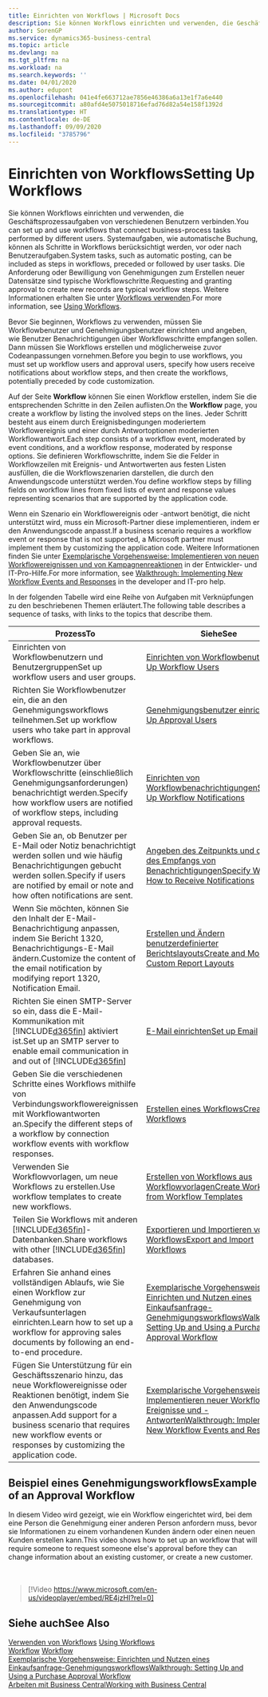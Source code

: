 ```yaml
---
title: Einrichten von Workflows | Microsoft Docs
description: Sie können Workflows einrichten und verwenden, die Geschäftsprozessaufgaben von verschiedenen Benutzern verbinden. Systemaufgaben, wie automatische Buchung, können als Schritte in Workflows berücksichtigt werden, vor oder nach Benutzeraufgaben. Die Anforderung oder Bewilligung von Genehmigungen zum Erstellen neuer Datensätze sind typische Workflowschritte.
author: SorenGP
ms.service: dynamics365-business-central
ms.topic: article
ms.devlang: na
ms.tgt_pltfrm: na
ms.workload: na
ms.search.keywords: ''
ms.date: 04/01/2020
ms.author: edupont
ms.openlocfilehash: 041e4fe663712ae7856e46386a6a13e1f7a6e440
ms.sourcegitcommit: a80afd4e5075018716efad76d82a54e158f1392d
ms.translationtype: HT
ms.contentlocale: de-DE
ms.lasthandoff: 09/09/2020
ms.locfileid: "3785796"
---
```

# <a name="setting-up-workflows"></a><span data-ttu-id="0f882-105">Einrichten von Workflows</span><span class="sxs-lookup"><span data-stu-id="0f882-105">Setting Up Workflows</span></span>
<span data-ttu-id="0f882-106">Sie können Workflows einrichten und verwenden, die Geschäftsprozessaufgaben von verschiedenen Benutzern verbinden.</span><span class="sxs-lookup"><span data-stu-id="0f882-106">You can set up and use workflows that connect business-process tasks performed by different users.</span></span> <span data-ttu-id="0f882-107">Systemaufgaben, wie automatische Buchung, können als Schritte in Workflows berücksichtigt werden, vor oder nach Benutzeraufgaben.</span><span class="sxs-lookup"><span data-stu-id="0f882-107">System tasks, such as automatic posting, can be included as steps in workflows, preceded or followed by user tasks.</span></span> <span data-ttu-id="0f882-108">Die Anforderung oder Bewilligung von Genehmigungen zum Erstellen neuer Datensätze sind typische Workflowschritte.</span><span class="sxs-lookup"><span data-stu-id="0f882-108">Requesting and granting approval to create new records are typical workflow steps.</span></span> <span data-ttu-id="0f882-109">Weitere Informationen erhalten Sie unter [Workflows verwenden](across-use-workflows.md).</span><span class="sxs-lookup"><span data-stu-id="0f882-109">For more information, see [Using Workflows](across-use-workflows.md).</span></span>  

 <span data-ttu-id="0f882-110">Bevor Sie beginnen, Workflows zu verwenden, müssen Sie Workflowbenutzer und Genehmigungsbenutzer einrichten und angeben, wie Benutzer Benachrichtigungen über Workflowschritte empfangen sollen. Dann müssen Sie Workflows erstellen und möglicherweise zuvor Codeanpassungen vornehmen.</span><span class="sxs-lookup"><span data-stu-id="0f882-110">Before you begin to use workflows, you must set up workflow users and approval users, specify how users receive notifications about workflow steps, and then create the workflows, potentially preceded by code customization.</span></span>  

 <span data-ttu-id="0f882-111">Auf der Seite **Workflow** können Sie einen Workflow erstellen, indem Sie die entsprechenden Schritte in den Zeilen auflisten.</span><span class="sxs-lookup"><span data-stu-id="0f882-111">On the **Workflow** page, you create a workflow by listing the involved steps on the lines.</span></span> <span data-ttu-id="0f882-112">Jeder Schritt besteht aus einem durch Ereignisbedingungen moderiertem Workflowereignis und einer durch Antwortoptionen moderierten Workflowantwort.</span><span class="sxs-lookup"><span data-stu-id="0f882-112">Each step consists of a workflow event, moderated by event conditions, and a workflow response, moderated by response options.</span></span> <span data-ttu-id="0f882-113">Sie definieren Workflowschritte, indem Sie die Felder in Workflowzeilen mit Ereignis- und Antwortwerten aus festen Listen ausfüllen, die die Workflowszenarien darstellen, die durch den Anwendungscode unterstützt werden.</span><span class="sxs-lookup"><span data-stu-id="0f882-113">You define workflow steps by filling fields on workflow lines from fixed lists of event and response values representing scenarios that are supported by the application code.</span></span>  

 <span data-ttu-id="0f882-114">Wenn ein Szenario ein Workflowereignis oder -antwort benötigt, die nicht unterstützt wird, muss ein Microsoft-Partner diese implementieren, indem er den Anwendungscode anpasst.</span><span class="sxs-lookup"><span data-stu-id="0f882-114">If a business scenario requires a workflow event or response that is not supported, a Microsoft partner must implement them by customizing the application code.</span></span> <span data-ttu-id="0f882-115">Weitere Informationen finden Sie unter [Exemplarische Vorgehensweise: Implementieren von neuen Workflowereignissen und von Kampagnenreaktionen](/dynamics-nav/Walkthrough--Implementing-New-Workflow-Events-and-Responses) in der Entwickler- und IT-Pro-Hilfe.</span><span class="sxs-lookup"><span data-stu-id="0f882-115">For more information, see [Walkthrough: Implementing New Workflow Events and Responses](/dynamics-nav/Walkthrough--Implementing-New-Workflow-Events-and-Responses) in the developer and IT-pro help.</span></span>

 <span data-ttu-id="0f882-116">In der folgenden Tabelle wird eine Reihe von Aufgaben mit Verknüpfungen zu den beschriebenen Themen erläutert.</span><span class="sxs-lookup"><span data-stu-id="0f882-116">The following table describes a sequence of tasks, with links to the topics that describe them.</span></span>  

|<span data-ttu-id="0f882-117">**Prozess**</span><span class="sxs-lookup"><span data-stu-id="0f882-117">**To**</span></span>|<span data-ttu-id="0f882-118">**Siehe**</span><span class="sxs-lookup"><span data-stu-id="0f882-118">**See**</span></span>|  
|------------|-------------|  
|<span data-ttu-id="0f882-119">Einrichten von Workflowbenutzern und Benutzergruppen</span><span class="sxs-lookup"><span data-stu-id="0f882-119">Set up workflow users and user groups.</span></span>|[<span data-ttu-id="0f882-120">Einrichten von Workflowbenutzern</span><span class="sxs-lookup"><span data-stu-id="0f882-120">Set Up Workflow Users</span></span>](across-how-to-set-up-workflow-users.md)|  
|<span data-ttu-id="0f882-121">Richten Sie Workflowbenutzer ein, die an den Genehmigungsworkflows teilnehmen.</span><span class="sxs-lookup"><span data-stu-id="0f882-121">Set up workflow users who take part in approval workflows.</span></span>|[<span data-ttu-id="0f882-122">Genehmigungsbenutzer einrichten</span><span class="sxs-lookup"><span data-stu-id="0f882-122">Set Up Approval Users</span></span>](across-how-to-set-up-approval-users.md)|  
|<span data-ttu-id="0f882-123">Geben Sie an, wie Workflowbenutzer über Workflowschritte (einschließlich Genehmigungsanforderungen) benachrichtigt werden.</span><span class="sxs-lookup"><span data-stu-id="0f882-123">Specify how workflow users are notified of workflow steps, including approval requests.</span></span>|[<span data-ttu-id="0f882-124">Einrichten von Workflowbenachrichtigungen</span><span class="sxs-lookup"><span data-stu-id="0f882-124">Setting Up Workflow Notifications</span></span>](across-setting-up-workflow-notifications.md)|  
|<span data-ttu-id="0f882-125">Geben Sie an, ob Benutzer per E-Mail oder Notiz benachrichtigt werden sollen und wie häufig Benachrichtigungen gebucht werden sollen.</span><span class="sxs-lookup"><span data-stu-id="0f882-125">Specify if users are notified by email or note and how often notifications are sent.</span></span>|[<span data-ttu-id="0f882-126">Angeben des Zeitpunkts und der Art des Empfangs von Benachrichtigungen</span><span class="sxs-lookup"><span data-stu-id="0f882-126">Specify When and How to Receive Notifications</span></span>](across-how-to-specify-when-and-how-to-receive-notifications.md)|  
|<span data-ttu-id="0f882-127">Wenn Sie möchten, können Sie den Inhalt der E-Mail-Benachrichtigung anpassen, indem Sie Bericht 1320, Benachrichtigungs-E-Mail ändern.</span><span class="sxs-lookup"><span data-stu-id="0f882-127">Customize the content of the email notification by modifying report 1320, Notification Email.</span></span>|[<span data-ttu-id="0f882-128">Erstellen und Ändern benutzerdefinierter Berichtslayouts</span><span class="sxs-lookup"><span data-stu-id="0f882-128">Create and Modify Custom Report Layouts</span></span>](ui-how-create-custom-report-layout.md)|  
|<span data-ttu-id="0f882-129">Richten Sie einen SMTP-Server so ein, dass die E-Mail-Kommunikation mit [!INCLUDE[d365fin](includes/d365fin_md.md)] aktiviert ist.</span><span class="sxs-lookup"><span data-stu-id="0f882-129">Set up an SMTP server to enable email communication in and out of [!INCLUDE[d365fin](includes/d365fin_md.md)]</span></span>|[<span data-ttu-id="0f882-130">E-Mail einrichten</span><span class="sxs-lookup"><span data-stu-id="0f882-130">Set up Email</span></span>](admin-how-setup-email.md)|
|<span data-ttu-id="0f882-131">Geben Sie die verschiedenen Schritte eines Workflows mithilfe von Verbindungsworkflowereignissen mit Workflowantworten an.</span><span class="sxs-lookup"><span data-stu-id="0f882-131">Specify the different steps of a workflow by connection workflow events with workflow responses.</span></span>|[<span data-ttu-id="0f882-132">Erstellen eines Workflows</span><span class="sxs-lookup"><span data-stu-id="0f882-132">Create Workflows</span></span>](across-how-to-create-workflows.md)|  
|<span data-ttu-id="0f882-133">Verwenden Sie Workflowvorlagen, um neue Workflows zu erstellen.</span><span class="sxs-lookup"><span data-stu-id="0f882-133">Use workflow templates to create new workflows.</span></span>|[<span data-ttu-id="0f882-134">Erstellen von Workflows aus Workflowvorlagen</span><span class="sxs-lookup"><span data-stu-id="0f882-134">Create Workflows from Workflow Templates</span></span>](across-how-to-create-workflows-from-workflow-templates.md)|  
|<span data-ttu-id="0f882-135">Teilen Sie Workflows mit anderen [!INCLUDE[d365fin](includes/d365fin_md.md)]-Datenbanken.</span><span class="sxs-lookup"><span data-stu-id="0f882-135">Share workflows with other [!INCLUDE[d365fin](includes/d365fin_md.md)] databases.</span></span>|[<span data-ttu-id="0f882-136">Exportieren und Importieren von Workflows</span><span class="sxs-lookup"><span data-stu-id="0f882-136">Export and Import Workflows</span></span>](across-how-to-export-and-import-workflows.md)|  
|<span data-ttu-id="0f882-137">Erfahren Sie anhand eines vollständigen Ablaufs, wie Sie einen Workflow zur Genehmigung von Verkaufsunterlagen einrichten.</span><span class="sxs-lookup"><span data-stu-id="0f882-137">Learn how to set up a workflow for approving sales documents by following an end-to-end procedure.</span></span>|[<span data-ttu-id="0f882-138">Exemplarische Vorgehensweise: Einrichten und Nutzen eines Einkaufsanfrage-Genehmigungsworkflows</span><span class="sxs-lookup"><span data-stu-id="0f882-138">Walkthrough: Setting Up and Using a Purchase Approval Workflow</span></span>](walkthrough-setting-up-and-using-a-purchase-approval-workflow.md)|  
|<span data-ttu-id="0f882-139">Fügen Sie Unterstützung für ein Geschäftsszenario hinzu, das neue Workflowereignisse oder Reaktionen benötigt, indem Sie den Anwendungscode anpassen.</span><span class="sxs-lookup"><span data-stu-id="0f882-139">Add support for a business scenario that requires new workflow events or responses by customizing the application code.</span></span>|[<span data-ttu-id="0f882-140">Exemplarische Vorgehensweise: Implementieren neuer Workflow-Ereignisse und -Antworten</span><span class="sxs-lookup"><span data-stu-id="0f882-140">Walkthrough: Implementing New Workflow Events and Responses</span></span>](/dynamics-nav/Walkthrough--Implementing-New-Workflow-Events-and-Responses)|  

## <a name="example-of-an-approval-workflow"></a><span data-ttu-id="0f882-141">Beispiel eines Genehmigungsworkflows</span><span class="sxs-lookup"><span data-stu-id="0f882-141">Example of an Approval Workflow</span></span>
<span data-ttu-id="0f882-142">In diesem Video wird gezeigt, wie ein Workflow eingerichtet wird, bei dem eine Person die Genehmigung einer anderen Person anfordern muss, bevor sie Informationen zu einem vorhandenen Kunden ändern oder einen neuen Kunden erstellen kann.</span><span class="sxs-lookup"><span data-stu-id="0f882-142">This video shows how to set up an workflow that will require someone to request someone else's approval before they can change information about an existing customer, or create a new customer.</span></span>  
<br><br>  

> [!Video https://www.microsoft.com/en-us/videoplayer/embed/RE4jzHI?rel=0]

## <a name="see-also"></a><span data-ttu-id="0f882-143">Siehe auch</span><span class="sxs-lookup"><span data-stu-id="0f882-143">See Also</span></span>  
 <span data-ttu-id="0f882-144">[Verwenden von Workflows](across-use-workflows.md) </span><span class="sxs-lookup"><span data-stu-id="0f882-144">[Using Workflows](across-use-workflows.md) </span></span>  
 <span data-ttu-id="0f882-145">[Workflow](across-workflow.md) </span><span class="sxs-lookup"><span data-stu-id="0f882-145">[Workflow](across-workflow.md) </span></span>  
 [<span data-ttu-id="0f882-146">Exemplarische Vorgehensweise: Einrichten und Nutzen eines Einkaufsanfrage-Genehmigungsworkflows</span><span class="sxs-lookup"><span data-stu-id="0f882-146">Walkthrough: Setting Up and Using a Purchase Approval Workflow</span></span>](walkthrough-setting-up-and-using-a-purchase-approval-workflow.md)  
 [<span data-ttu-id="0f882-147">Arbeiten mit  Business Central</span><span class="sxs-lookup"><span data-stu-id="0f882-147">Working with Business Central</span></span>](ui-work-product.md)
